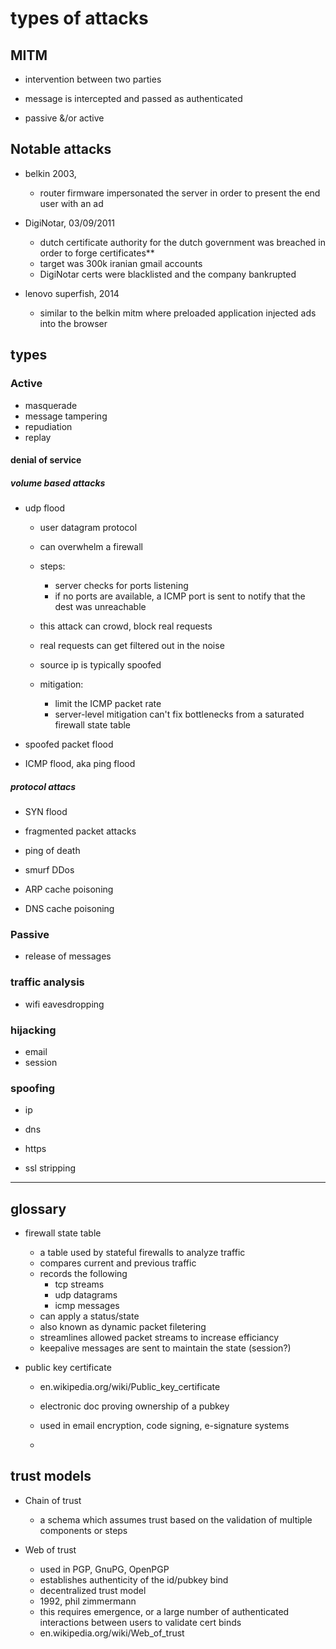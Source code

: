 # types of attacks

## MITM

- intervention between two parties
- message is intercepted and passed as authenticated

- passive &/or active

## Notable attacks

- belkin 2003,
  - router firmware impersonated the server in order to present the end user with an ad

- DigiNotar, 03/09/2011
  - dutch certificate authority for the dutch government was breached in order to forge certificates**
  - target was 300k iranian gmail accounts
  - DigiNotar certs were blacklisted and the company bankrupted

- lenovo superfish, 2014
  - similar to the belkin mitm where preloaded application injected ads into the browser

## types

### Active
  
- masquerade
- message tampering
- repudiation
- replay

#### denial of service

##### volume based attacks

- udp flood
  - user datagram protocol
  - can overwhelm a firewall
  - steps:
    - server checks for ports listening
    - if no ports are available, a ICMP port is sent to notify that the dest was unreachable
  - this attack can crowd, block real requests
  - real requests can get filtered out in the noise
  - source ip is typically spoofed

  - mitigation:
    - limit the ICMP packet rate
    - server-level mitigation can't fix bottlenecks from a saturated firewall state table

- spoofed packet flood
- ICMP flood, aka ping flood

##### protocol attacs

- SYN flood
- fragmented packet attacks
- ping of death
- smurf DDos

- ARP cache poisoning
- DNS cache poisoning

### Passive

- release of messages

### traffic analysis

- wifi eavesdropping

### hijacking

- email
- session

### spoofing

- ip
- dns
- https

- ssl stripping

----

## glossary

- firewall state table
  - a table used by stateful firewalls to analyze traffic
  - compares current and previous traffic
  - records the following
    - tcp streams
    - udp datagrams
    - icmp messages
  - can apply a status/state
  - also known as dynamic packet filetering
  - streamlines allowed packet streams to increase efficiancy
  - keepalive messages are sent to maintain the state (session?)

- public key certificate

  - en.wikipedia.org/wiki/Public_key_certificate
  - electronic doc proving ownership of a pubkey
  - used in email encryption, code signing, e-signature systems

  -

## trust models

- Chain of trust
  - a schema which assumes trust based on the validation of multiple components or steps

- Web of trust
  - used in PGP, GnuPG, OpenPGP
  - establishes authenticity of the id/pubkey bind
  - decentralized trust model
  - 1992, phil zimmermann
  - this requires emergence, or a large number of authenticated interactions between users to validate cert binds
  - en.wikipedia.org/wiki/Web_of_trust